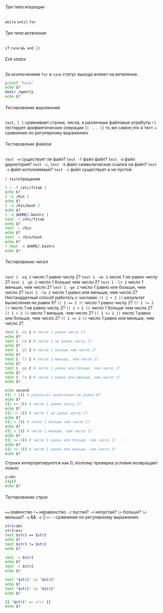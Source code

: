 ###### Три типа итерации
`while`
`until`
`for`

###### Три типа ветвления
`if`
`case`
`&& and ||`

###### Exit status
За исключением `for` и `case` статус выхода влияет на ветвление.

```bash
printf "%v\n"
echo $?
mkdir /qwerty
echo $?
```

###### Тестирование выражений
`test`,` [ ]` сравнивает строки, числа, и различные файловые атрибуты
`((` тестирует арифметические операции
`[[ ... ]]`  то же самое,что и тест + сравнение по регулярному выражению

###### Тестирование файлов
`test -e` существует ли файл?
`test -f` файл файл?
`test -d` файл директория?
`test -L`, `test -h`  файл символическая ссылка на файл?
`test -x` файл исполняемый?
`test -s` файл существует и не пустой

`! test`отрицание

```bash
[ ! -f /etc/fstab ]
echo $?
[ -L /bin ]
echo $?
[ -x /bin/bash ]
echo $?
[ -s $HOME/.bashrc ]
test -f /etc/fstab
echo $?
test -L /bin
echo $?
test -x /bin/bash
echo $?
! test -d $HOME/.bashrc
echo $?

```

###### Тестирование чисел

`test 1 -eq 2` число 1 равно числу 2?
`test 1 -ne 2` число 1 не равно числу 2?
`test 1 -gt 2` число 1 больше чем число 2?
`test 1 -lt 2` число 1 меньше, чем число 2?
`test 1 -ge 2` число 1 равно или больше, чем число 2?
`test 1 -le 2` число 1 равно или меньше, чем число 2?
Нестандартный способ работать с числами:
`(( 1 + 2 ))` результат вычисления не равен 0?
`(( 1 == 2 ))` число 1 равно числу 2?
`(( 1 != 2 ))` число 1 не равно числу 2?
`(( 1 > 2 ))` число 1 больше чем число 2?
`(( 1 < 2 ))` число 1 меньше, чем число 2?
`(( 1 >= 2 ))` число 1 равно или больше, чем число 2?
`(( 1 <= 2 ))` число 1 равно или меньше, чем число 2?

```bash
test 1 -eq 2 # число 1 равно числу 2?
echo $?
test 1 -ne 2 # число 1 не равно числу 2?
echo $?
test 1 -gt 2 # число 1 больше чем число 2?
echo $?
test 1 -lt 2 # число 1 меньше, чем число 2?
echo $?
test 1 -ge 2 # число 1 равно или больше, чем число 2?
echo $?
test 1 -le 2 # число 1 равно или меньше, чем число 2?
echo $?

echo second
((1 + 2)) # результат вычисления не равен 0?
echo $?
((1 == 2)) # число 1 равно числу 2?
echo $?
((1 != 2)) # число 1 не равно числу 2?
echo $?
((1 > 2)) # число 1 больше чем число 2?
echo $?
((1 < 2)) # число 1 меньше, чем число 2?
echo $?
((1 >= 2)) # число 1 равно или больше, чем число 2?
echo $?
((1 <= 2)) # число 1 равно или меньше, чем число 2?
echo $?

```

Строки интерпретируются как 0, поэтому проверка условия возвращает ложно
```bash
y=abc
((y))
echo $?
```

###### Тестирование строк
`==` равенство
`!=` неравенство
`-z` пустая?
`-n` непустая?
`\>` больше?
`\<` меньше?
`-a` &&
`-o` ||
`=~` - сравнение по регулярному выражению

```bash
str1=abc
str2=acc
test $str1 == $str2
echo $?
test $str1 != $str2
echo $?

test -z $str1
echo $?
test -n $str2
echo $?

test "$str1" \< "$str2"
echo $?
test "$str1" \> "$str2"
echo $?

[[ "$str1" =~ a*cc ]]
echo $?

```


